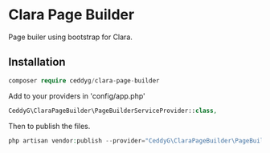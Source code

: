 Clara Page Builder
===============

Page builer using bootstrap for Clara.

## Installation

```php
composer require ceddyg/clara-page-builder
```

Add to your providers in 'config/app.php'
```php
CeddyG\ClaraPageBuilder\PageBuilderServiceProvider::class,
```

Then to publish the files.
```php
php artisan vendor:publish --provider="CeddyG\ClaraPageBuilder\PageBuilderServiceProvider"
```
